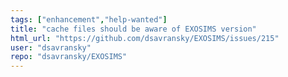 ```yaml
---
tags: ["enhancement","help-wanted"]
title: "cache files should be aware of EXOSIMS version"
html_url: "https://github.com/dsavransky/EXOSIMS/issues/215"
user: "dsavransky"
repo: "dsavransky/EXOSIMS"
---
```


